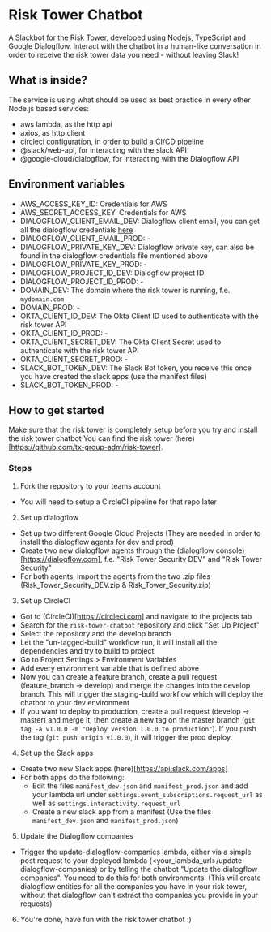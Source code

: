 # Risk Tower Chatbot

A Slackbot for the Risk Tower, developed using Nodejs, TypeScript and Google Dialogflow. Interact with the chatbot in a human-like conversation in order to receive the risk tower data you need - without leaving Slack!

## What is inside?

The service is using what should be used as best practice in every other Node.js based services:

- aws lambda, as the http api
- axios, as http client
- circleci configuration, in order to build a CI/CD pipeline
- @slack/web-api, for interacting with the slack API
- @google-cloud/dialogflow, for interacting with the Dialogflow API

## Environment variables

- AWS_ACCESS_KEY_ID: Credentials for AWS
- AWS_SECRET_ACCESS_KEY: Credentials for AWS
- DIALOGFLOW_CLIENT_EMAIL_DEV: Dialogflow client email, you can get all the dialogflow credentials [here](https://www.aitude.com/how-to-get-dialogflow-api-credentials/)
- DIALOGFLOW_CLIENT_EMAIL_PROD: -
- DIALOGFLOW_PRIVATE_KEY_DEV: Dialogflow private key, can also be found in the dialogflow credentials file mentioned above
- DIALOGFLOW_PRIVATE_KEY_PROD: -
- DIALOGFLOW_PROJECT_ID_DEV: Dialogflow project ID
- DIALOGFLOW_PROJECT_ID_PROD: -
- DOMAIN_DEV: The domain where the risk tower is running, f.e. `mydomain.com`
- DOMAIN_PROD: -
- OKTA_CLIENT_ID_DEV: The Okta Client ID used to authenticate with the risk tower API
- OKTA_CLIENT_ID_PROD: -
- OKTA_CLIENT_SECRET_DEV: The Okta Client Secret used to authenticate with the risk tower API
- OKTA_CLIENT_SECRET_PROD: -
- SLACK_BOT_TOKEN_DEV: The Slack Bot token, you receive this once you have created the slack apps (use the manifest files)
- SLACK_BOT_TOKEN_PROD: -

## How to get started

Make sure that the risk tower is completely setup before you try and install the risk tower chatbot
You can find the risk tower (here)[https://github.com/tx-group-adm/risk-tower].

### Steps

1. Fork the repository to your teams account

- You will need to setup a CircleCI pipeline for that repo later

2. Set up dialogflow

- Set up two different Google Cloud Projects (They are needed in order to install the dialogflow agents for dev and prod)
- Create two new dialogflow agents through the (dialogflow console)[https://dialogflow.com], f.e. "Risk Tower Security DEV" and "Risk Tower Security"
- For both agents, import the agents from the two .zip files (Risk_Tower_Security_DEV.zip & Risk_Tower_Security.zip)

3. Set up CircleCI

- Got to (CircleCI)[https://circleci.com] and navigate to the projects tab
- Search for the `risk-tower-chatbot` repository and click "Set Up Project"
- Select the repository and the develop branch
- Let the "un-tagged-build" workflow run, it will install all the dependencies and try to build to project
- Go to Project Settings > Environment Variables
- Add every environment variable that is defined above
- Now you can create a feature branch, create a pull request (feature_branch -> develop) and merge the changes into the develop branch. This will trigger the staging-build workflow which will deploy the chatbot to your dev environment
- If you want to deploy to production, create a pull request (develop -> master) and merge it, then create a new tag on the master branch (`git tag -a v1.0.0 -m "Deploy version 1.0.0 to production"`). If you push the tag (`git push origin v1.0.0`), it will trigger the prod deploy.

4. Set up the Slack apps

- Create two new Slack apps (here)[https://api.slack.com/apps]
- For both apps do the following:
  - Edit the files `manifest_dev.json` and `manifest_prod.json` and add your lambda url under `settings.event_subscriptions.request_url` as well as `settings.interactivity.request_url`
  - Create a new slack app from a manifest (Use the files `manifest_dev.json` and `manifest_prod.json`)

5. Update the Dialogflow companies

- Trigger the update-dialogflow-companies lambda, either via a simple post request to your deployed lambda (<your_lambda_url>/update-dialogflow-companies) or by telling the chatbot "Update the dialogflow companies". You need to do this for both environments. (This will create dialogflow entities for all the companies you have in your risk tower, without that dialogflow can't extract the companies you provide in your requests)

6. You're done, have fun with the risk tower chatbot :)
